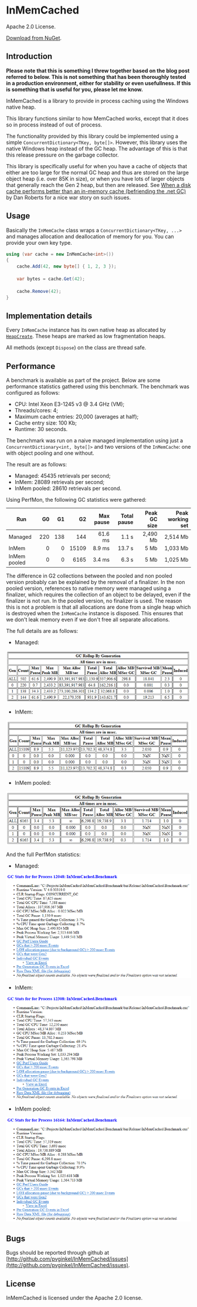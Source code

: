 # InMemCached

Apache 2.0 License.

[Download from NuGet](http://nuget.org/packages/InMemCached).

## Introduction

**Please note that this is something I threw together based on the blog
post referred to below. This is not something that has been thoroughly tested
in a production environment, either for stability or even usefullness. If
this is something that is useful for you, please let me know.**

InMemCached is a library to provide in process caching using the Windows native
heap.

This library functions similar to how MemCached works, except that it does so
in process instead of out of process.

The functionality provided by this library could be implemented using a simple
`ConcurrentDictionary<TKey, byte[]>`. However, this library uses the native
Windows heap instead of the GC heap. The advantage of this is that this release
pressure on the garbage collector.

This library is specifically useful for when you have a cache of objects that either
are too large for the normal GC heap and thus are stored on the large object heap
(i.e. over 85K in size), or when you have lots of larger objects that generally
reach the Gen 2 heap, but then are released. See
[When a disk cache performs better than an in-memory cache (befriending the .net GC)](http://www.productiverage.com/when-a-disk-cache-performs-better-than-an-inmemory-cache-befriending-the-net-gc)
by Dan Roberts for a nice war story on such issues.

## Usage

Basically the `InMemCache` class wraps a `ConcurrentDictionary<TKey, ...>` and manages
allocation and deallocation of memory for you. You can provide your own key type.

```cs
using (var cache = new InMemCache<int>())
{
    cache.Add(42, new byte[] { 1, 2, 3 });
    
    var bytes = cache.Get(42);
    
    cache.Remove(42);
}
```

## Implementation details

Every `InMemCache` instance has its own native heap as allocated by
[`HeapCreate`](https://msdn.microsoft.com/en-us/library/windows/desktop/aa366599.aspx).
These heaps are marked as low fragmentation heaps.

All methods (except `Dispose`) on the class are thread safe.

## Performance

A benchmark is available as part of the project. Below are some performance statistics gathered
using this benchmark. The benchmark was configured as follows:

* CPU: Intel Xeon E3-1245 v3 @ 3.4 GHz (VM);
* Threads/cores: 4;
* Maximum cache entries: 20,000 (averages at half);
* Cache entry size: 100 Kb;
* Runtime: 30 seconds.

The benchmark was run on a naive managed implementation using just a `ConcurrentDictionary<int, byte[]>`
and two versions of the `InMemCache`: one with object pooling and one without.

The result are as follows:

* Managed: 45435 retrievals per second;
* InMem: 28089 retrievals per second;
* InMem pooled: 28610 retrievals per second.

Using PerfMon, the following GC statistics were gathered:

| Run | G0 | G1 | G2 | Max pause | Total pause | Peak GC size | Peak working set |
| --- | ---: | ---: | ---: | ---: | ---: | ---: | ---: |
| Managed | 220 | 138 | 144 | 61.6 ms | 1.1 s | 2,490 Mb | 2,514 Mb |
| InMem | 0 | 0 | 15109 | 8.9 ms | 13.7 s | 5 Mb | 1,033 Mb |
| InMem pooled | 0 | 0 | 6165 | 3.4 ms | 6.3 s | 5 Mb | 1,025 Mb |

The difference in G2 collections between the pooled and non pooled version probably can
be explained by the removal of a finalizer. In the non pooled version, references to
native memory were managed using a finalizer, which requires the collection of an object
to be delayed, even if the finalizer is not run. In the pooled version, no finalizer is
used. The reason this is not a problem is that all allocations are done from a single heap
which is destroyed when the `InMemCache` instance is disposed. This ensures that we don't
leak memory even if we don't free all separate allocations.

The full details are as follows:

* Managed:

![Managed GC stats](https://raw.githubusercontent.com/pvginkel/InMemCached/master/Documentation/Managed%20GC%20stats.png)

* InMem:

![InMem GC stats](https://raw.githubusercontent.com/pvginkel/InMemCached/master/Documentation/InMem%20naive%20GC%20stats.png)

* InMem pooled:

![InMem pooled GC stats](https://raw.githubusercontent.com/pvginkel/InMemCached/master/Documentation/InMem%20pooled%20GC%20stats.png)

And the full PerfMon statistics:

* Managed:

![Managed GC PerfMon](https://raw.githubusercontent.com/pvginkel/InMemCached/master/Documentation/Managed%20PerfMon%20stats.png)

* InMem:

![InMem GC PerfMon](https://raw.githubusercontent.com/pvginkel/InMemCached/master/Documentation/InMem%20naive%20PerfMon%20stats.png)

* InMem pooled:

![InMem pooled GC PerfMon](https://raw.githubusercontent.com/pvginkel/InMemCached/master/Documentation/InMem%20pooled%20PerfMon%20stats.png)

## Bugs

Bugs should be reported through github at
[http://github.com/pvginkel/InMemCached/issues](http://github.com/pvginkel/InMemCached/issues).

## License

InMemCached is licensed under the Apache 2.0 license.
